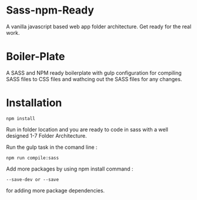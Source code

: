 # Sass-npm-Ready
A vanilla javascript based web app folder architecture. Get ready for the real work.  

# Boiler-Plate 
A SASS and NPM ready boilerplate with gulp configuration for compiling SASS files to CSS files and wathcing out the SASS files for any changes.

# Installation

```
npm install 
```
Run in folder location and you are ready to code in sass with a well designed 1-7 Folder Architecture. 

Run the gulp task in the comand line :
```
npm run compile:sass
```

Add more packages by using npm install command :
```
--save-dev or --save 
```
for adding more package dependencies.
